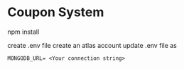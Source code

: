 # Coupon System

npm install

create .env file
create an atlas account
update .env file as
```
MONGODB_URL= <Your connection string>
```
